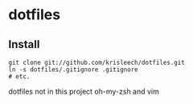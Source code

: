 # dotfiles

## Install

    git clone git://github.com/krisleech/dotfiles.git
    ln -s dotfiles/.gitignore .gitignore
    # etc.

dotfiles not in this project oh-my-zsh and vim
